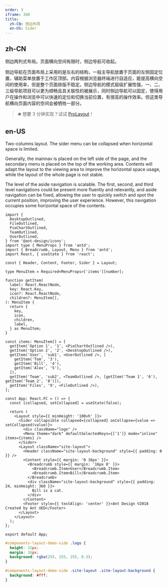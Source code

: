 ```yaml
---
order: 3
iframe: 360
title:
  zh-CN: 侧边布局
  en-US: Sider
---
```


## zh-CN

侧边两列式布局。页面横向空间有限时，侧边导航可收起。

侧边导航在页面布局上采用的是左右的结构，一般主导航放置于页面的左侧固定位置，辅助菜单放置于工作区顶部。内容根据浏览器终端进行自适应，能提高横向空间的使用率，但是整个页面排版不稳定。侧边导航的模式层级扩展性强，一、二、三级导航项目可以更为顺畅且具关联性的被展示，同时侧边导航可以固定，使得用户在操作和浏览中可以快速的定位和切换当前位置，有很高的操作效率。但这类导航横向页面内容的空间会被牺牲一部分。

> 🛎️ 想要 3 分钟实现？试试 [ProLayout](https://procomponents.ant.design/components/layout)！

## en-US

Two-columns layout. The sider menu can be collapsed when horizontal space is limited.

Generally, the mainnav is placed on the left side of the page, and the secondary menu is placed on the top of the working area. Contents will adapt the layout to the viewing area to improve the horizontal space usage, while the layout of the whole page is not stable.

The level of the aside navigation is scalable. The first, second, and third level navigations could be present more fluently and relevantly, and aside navigation can be fixed, allowing the user to quickly switch and spot the current position, improving the user experience. However, this navigation occupies some horizontal space of the contents.

```tsx
import {
  DesktopOutlined,
  FileOutlined,
  PieChartOutlined,
  TeamOutlined,
  UserOutlined,
} from '@ant-design/icons';
import type { MenuProps } from 'antd';
import { Breadcrumb, Layout, Menu } from 'antd';
import React, { useState } from 'react';

const { Header, Content, Footer, Sider } = Layout;

type MenuItem = Required<MenuProps>['items'][number];

function getItem(
  label: React.ReactNode,
  key: React.Key,
  icon?: React.ReactNode,
  children?: MenuItem[],
): MenuItem {
  return {
    key,
    icon,
    children,
    label,
  } as MenuItem;
}

const items: MenuItem[] = [
  getItem('Option 1', '1', <PieChartOutlined />),
  getItem('Option 2', '2', <DesktopOutlined />),
  getItem('User', 'sub1', <UserOutlined />, [
    getItem('Tom', '3'),
    getItem('Bill', '4'),
    getItem('Alex', '5'),
  ]),
  getItem('Team', 'sub2', <TeamOutlined />, [getItem('Team 1', '6'), getItem('Team 2', '8')]),
  getItem('Files', '9', <FileOutlined />),
];

const App: React.FC = () => {
  const [collapsed, setCollapsed] = useState(false);

  return (
    <Layout style={{ minHeight: '100vh' }}>
      <Sider collapsible collapsed={collapsed} onCollapse={value => setCollapsed(value)}>
        <div className="logo" />
        <Menu theme="dark" defaultSelectedKeys={['1']} mode="inline" items={items} />
      </Sider>
      <Layout className="site-layout">
        <Header className="site-layout-background" style={{ padding: 0 }} />
        <Content style={{ margin: '0 16px' }}>
          <Breadcrumb style={{ margin: '16px 0' }}>
            <Breadcrumb.Item>User</Breadcrumb.Item>
            <Breadcrumb.Item>Bill</Breadcrumb.Item>
          </Breadcrumb>
          <div className="site-layout-background" style={{ padding: 24, minHeight: 360 }}>
            Bill is a cat.
          </div>
        </Content>
        <Footer style={{ textAlign: 'center' }}>Ant Design ©2018 Created by Ant UED</Footer>
      </Layout>
    </Layout>
  );
};

export default App;
```

```css
#components-layout-demo-side .logo {
  height: 32px;
  margin: 16px;
  background: rgba(255, 255, 255, 0.3);
}

#components-layout-demo-side .site-layout .site-layout-background {
  background: #fff;
}
```

<style>
  [data-theme="dark"] .site-layout .site-layout-background {
    background: #141414;
  }
</style>
